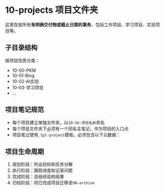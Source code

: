 # 10-projects 项目文件夹

这里存放所有**有明确交付物或截止日期的事务**，包括工作项目、学习项目、实验项目等。

## 子目录结构

按项目性质分类：

- 10-00-PKM
- 10-01-Blog
- 10-02-AI实验
- 10-03-学习项目
- ...

## 项目笔记规范

- 每个项目建立单独文件夹，以`10-XX-项目名称`命名
- 每个项目文件夹下必须有一个同名主笔记，作为项目的入口点
- 项目笔记使用`_tpl-project`模板，必须包含以下元数据：

## 项目生命周期

1. 规划阶段：列出目标和任务分解
2. 执行阶段：跟踪进度和记录问题
3. 完成阶段：总结经验和结果
4. 归档阶段：将已完成项目迁移至`90-archive` 